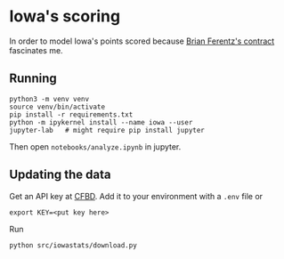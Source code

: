 # Iowa's scoring

In order to model Iowa's points scored because
[Brian Ferentz's contract](https://hawkeyeswire.usatoday.com/2023/02/06/iowa-football-hawkeyes-announce-contract-amendments-brian-ferentz-employment/)
fascinates me.

## Running

```
python3 -m venv venv
source venv/bin/activate
pip install -r requirements.txt
python -m ipykernel install --name iowa --user
jupyter-lab   # might require pip install jupyter
```

Then open `notebooks/analyze.ipynb` in jupyter.

## Updating the data

Get an API key at [CFBD](https://collegefootballdata.com/key). Add it to your
environment with a `.env` file or

```
export KEY=<put key here>
```

Run

```
python src/iowastats/download.py
```
